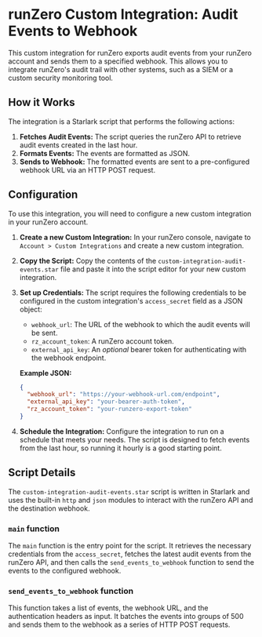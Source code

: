 # runZero Custom Integration: Audit Events to Webhook

This custom integration for runZero exports audit events from your runZero account and sends them to a specified webhook. This allows you to integrate runZero's audit trail with other systems, such as a SIEM or a custom security monitoring tool.

## How it Works

The integration is a Starlark script that performs the following actions:

1.  **Fetches Audit Events:** The script queries the runZero API to retrieve audit events created in the last hour.
2.  **Formats Events:** The events are formatted as JSON.
3.  **Sends to Webhook:** The formatted events are sent to a pre-configured webhook URL via an HTTP POST request.

## Configuration

To use this integration, you will need to configure a new custom integration in your runZero account.

1.  **Create a new Custom Integration:** In your runZero console, navigate to `Account > Custom Integrations` and create a new custom integration.
2.  **Copy the Script:** Copy the contents of the `custom-integration-audit-events.star` file and paste it into the script editor for your new custom integration.
3.  **Set up Credentials:** The script requires the following credentials to be configured in the custom integration's `access_secret` field as a JSON object:

    *   `webhook_url`: The URL of the webhook to which the audit events will be sent.
    *   `rz_account_token`: A runZero account token.
    *   `external_api_key`: An *optional* bearer token for authenticating with the webhook endpoint.

    **Example JSON:**

    ```json
    {
      "webhook_url": "https://your-webhook-url.com/endpoint",
      "external_api_key": "your-bearer-auth-token",
      "rz_account_token": "your-runzero-export-token"
    }
    ```

4.  **Schedule the Integration:** Configure the integration to run on a schedule that meets your needs. The script is designed to fetch events from the last hour, so running it hourly is a good starting point.

## Script Details

The `custom-integration-audit-events.star` script is written in Starlark and uses the built-in `http` and `json` modules to interact with the runZero API and the destination webhook.

### `main` function

The `main` function is the entry point for the script. It retrieves the necessary credentials from the `access_secret`, fetches the latest audit events from the runZero API, and then calls the `send_events_to_webhook` function to send the events to the configured webhook.

### `send_events_to_webhook` function

This function takes a list of events, the webhook URL, and the authentication headers as input. It batches the events into groups of 500 and sends them to the webhook as a series of HTTP POST requests.

